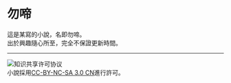# 勿啼  
這是某寫的小說，名即勿啼。  
出於興趣隨心所至，完全不保證更新時間。
- - -
![知识共享许可协议](https://i.creativecommons.org/l/by-nc-sa/3.0/cn/88x31.png)  
小說採用[CC-BY-NC-SA 3.0 CN](http://creativecommons.org/licenses/by-nc-sa/3.0/cn/)進行許可。
